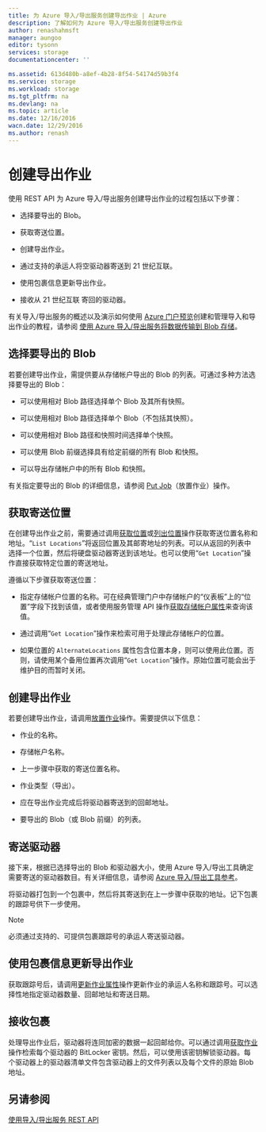 ```yaml
---
title: 为 Azure 导入/导出服务创建导出作业 | Azure
description: 了解如何为 Azure 导入/导出服务创建导出作业
author: renashahmsft
manager: aungoo
editor: tysonn
services: storage
documentationcenter: ''

ms.assetid: 613d480b-a8ef-4b28-8f54-54174d59b3f4
ms.service: storage
ms.workload: storage
ms.tgt_pltfrm: na
ms.devlang: na
ms.topic: article
ms.date: 12/16/2016
wacn.date: 12/29/2016
ms.author: renash
---
```


# 创建导出作业
使用 REST API 为 Azure 导入/导出服务创建导出作业的过程包括以下步骤：

-   选择要导出的 Blob。

-   获取寄送位置。

-   创建导出作业。

-   通过支持的承运人将空驱动器寄送到 21 世纪互联。

-   使用包裹信息更新导出作业。

-   接收从 21 世纪互联 寄回的驱动器。

 有关导入/导出服务的概述以及演示如何使用 [Azure 门户预览](https://portal.azure.cn/)创建和管理导入和导出作业的教程，请参阅 [使用 Azure 导入/导出服务将数据传输到 Blob 存储](./storage-import-export-service.md)。

## 选择要导出的 Blob
 若要创建导出作业，需提供要从存储帐户导出的 Blob 的列表。可通过多种方法选择要导出的 Blob：

-   可以使用相对 Blob 路径选择单个 Blob 及其所有快照。

-   可以使用相对 Blob 路径选择单个 Blob（不包括其快照）。

-   可以使用相对 Blob 路径和快照时间选择单个快照。

-   可以使用 Blob 前缀选择具有给定前缀的所有 Blob 和快照。

-   可以导出存储帐户中的所有 Blob 和快照。

 有关指定要导出的 Blob 的详细信息，请参阅 [Put Job](https://docs.microsoft.com/zh-CN/rest/api/storageimportexport/jobs#Jobs_CreateOrUpdate)（放置作业）操作。

## 获取寄送位置
在创建导出作业之前，需要通过调用[获取位置](https://docs.microsoft.com/zh-CN/rest/api/storageimportexport/getlocation)或[列出位置](https://docs.microsoft.com/zh-CN/rest/api/storageimportexport/listlocations)操作获取寄送位置名称和地址。“`List Locations`”将返回位置及其邮寄地址的列表。可以从返回的列表中选择一个位置，然后将硬盘驱动器寄送到该地址。也可以使用“`Get Location`”操作直接获取特定位置的寄送地址。

遵循以下步骤获取寄送位置：

-   指定存储帐户位置的名称。可在经典管理门户中存储帐户的“仪表板”上的“位置”字段下找到该值，或者使用服务管理 API 操作[获取存储帐户属性](https://docs.microsoft.com/zh-CN/rest/api/storagerp/storageaccounts#StorageAccounts_GetProperties)来查询该值。

-   通过调用“`Get Location`”操作来检索可用于处理此存储帐户的位置。

-   如果位置的 `AlternateLocations` 属性包含位置本身，则可以使用此位置。否则，请使用某个备用位置再次调用“`Get Location`”操作。原始位置可能会出于维护目的而暂时关闭。

## 创建导出作业
 若要创建导出作业，请调用[放置作业](https://docs.microsoft.com/zh-CN/rest/api/storageimportexport/jobs#Jobs_CreateOrUpdate)操作。需要提供以下信息：

-   作业的名称。

-   存储帐户名称。

-   上一步骤中获取的寄送位置名称。

-   作业类型（导出）。

-   应在导出作业完成后将驱动器寄送到的回邮地址。

-   要导出的 Blob（或 Blob 前缀）的列表。

## 寄送驱动器
 接下来，根据已选择导出的 Blob 和驱动器大小，使用 Azure 导入/导出工具确定需要寄送的驱动器数目。有关详细信息，请参阅 [Azure 导入/导出工具参考](./storage-import-export-tool-how-to-v1.md)。

 将驱动器打包到一个包裹中，然后将其寄送到在上一步骤中获取的地址。记下包裹的跟踪号供下一步使用。

> [!NOTE]
>必须通过支持的、可提供包裹跟踪号的承运人寄送驱动器。

## 使用包裹信息更新导出作业
 获取跟踪号后，请调用[更新作业属性](https://docs.microsoft.com/zh-CN/rest/api/storageimportexport/jobs#Jobs_Update)操作更新作业的承运人名称和跟踪号。可以选择性地指定驱动器数量、回邮地址和寄送日期。

## 接收包裹
 处理导出作业后，驱动器将连同加密的数据一起回邮给你。可以通过调用[获取作业](https://docs.microsoft.com/zh-CN/rest/api/storageimportexport/jobs#Jobs_Get)操作检索每个驱动器的 BitLocker 密钥。然后，可以使用该密钥解锁驱动器。每个驱动器上的驱动器清单文件包含驱动器上的文件列表以及每个文件的原始 Blob 地址。

## 另请参阅
 [使用导入/导出服务 REST API](./storage-import-export-using-the-rest-api.md)

<!---HONumber=Mooncake_1226_2016-->